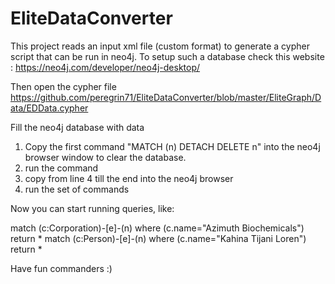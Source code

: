 # EliteDataConverter

This project reads an input xml file (custom format) to generate a cypher script that can be run in neo4j.
To setup such a database check this website : https://neo4j.com/developer/neo4j-desktop/

Then open the cypher file 
https://github.com/peregrin71/EliteDataConverter/blob/master/EliteGraph/Data/EDData.cypher

Fill the neo4j database with data
1) Copy the first command "MATCH (n) DETACH DELETE n" into the neo4j browser window to clear the database.
2) run the command
3) copy from line 4 till the end into the neo4j browser
4) run the set of commands

Now you can start running queries, like:

match (c:Corporation)-[e]-(n) where (c.name="Azimuth Biochemicals") return *
match (c:Person)-[e]-(n) where (c.name="Kahina Tijani Loren") return *

Have fun commanders :)
